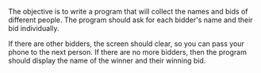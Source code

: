 
The objective is to write a program that will collect the names and bids of different people. The program should ask for each bidder's name and their bid individually. 

If there are other bidders, the screen should clear, so you can pass your phone to the next person. If there are no more bidders, then the program should display the name of the winner and their winning bid. 
